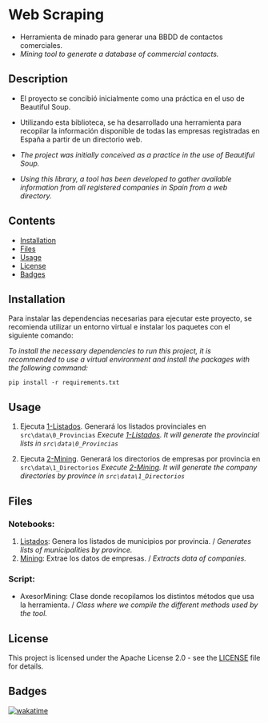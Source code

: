 # Web Scraping
- Herramienta de minado para generar una BBDD de contactos comerciales.
- *Mining tool to generate a database of commercial contacts.*

## Description

- El proyecto se concibió inicialmente como una práctica en el uso de Beautiful Soup.
- Utilizando esta biblioteca, se ha desarrollado una herramienta para recopilar la información disponible de todas las empresas registradas en España a partir de un directorio web.

-   *The project was initially conceived as a practice in the use of Beautiful Soup.*
-   *Using this library, a tool has been developed to gather available information from all registered companies in Spain from a web directory.*

## Contents
-  [Installation](#installation)
-  [Files](#files)
-  [Usage](#usage)
-  [License](#license)
- [Badges](#badges)

## Installation

Para instalar las dependencias necesarias para ejecutar este proyecto, se recomienda utilizar un entorno virtual e instalar los paquetes con el siguiente comando:

*To install the necessary dependencies to run this project, it is recommended to use a virtual environment and install the packages with the following command:*

```pip install -r requirements.txt```

## Usage

1. Ejecuta [1-Listados](1-Listados.ipynb).  Generará los listados provinciales en ```src\data\0_Provincias```
*Execute [1-Listados](1-Listados.ipynb).  It will generate the provincial lists in  ```src\data\0_Provincias```*

1. Ejecuta [2-Mining](2-Mining.ipynb).  Generará los directorios de empresas por provincia en ```src\data\1_Directorios```
*Execute [2-Mining](2-Mining.ipynb).  It will generate the company directories by province in ```src\data\1_Directorios```*




## Files

### Notebooks:

1. [Listados](1-Listados.ipynb): Genera los listados de municipios por provincia. / *Generates lists of municipalities by province.*
2. [Mining](2-Mining.ipynb): Extrae los datos de empresas. / *Extracts data of companies.*

### Script:

- AxesorMining: Clase donde recopilamos los distintos métodos que usa la herramienta. / *Class where we compile the different methods used by the tool.*

## License

This project is licensed under the Apache License 2.0 - see the [LICENSE](LICENSE) file for details.



## Badges
[![wakatime](https://wakatime.com/badge/user/b1ab7341-4bc0-42d2-b23e-64c7e9be3d50/project/039a28fe-172d-468d-b8ad-fd4c64db1b2f.svg?style=for-the-badge)](https://wakatime.com/badge/user/b1ab7341-4bc0-42d2-b23e-64c7e9be3d50/project/039a28fe-172d-468d-b8ad-fd4c64db1b2f)